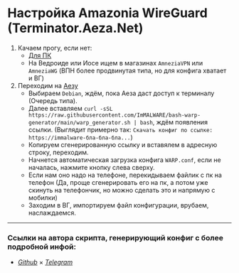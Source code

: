 # Настройка Amazonia WireGuard (Terminator.Aeza.Net)
1. Качаем прогу, если нет:
   - [Для ПК](https://github.com/amnezia-vpn/amneziawg-windows-client/releases/download/1.0.0/amneziawg-amd64-1.0.0.msi)
   - На Ведроиде или Иосе ищем в магазинах `AmneziaVPN` или `AmneziaWG` (ВПН более продвинутая типа, но для конфига хватает и ВГ)
2. Переходим на [Аезу](https://terminator.aeza.net/en/)
   - Выбираем `Debian`, ждём, пока Аеза даст доступ к терминалу (Очередь типа).
   - Далее вставляем ```curl -sSL https://raw.githubusercontent.com/ImMALWARE/bash-warp-generator/main/warp_generator.sh | bash```, ждём появления ссылки. (Выглядит примерно так: `Скачать конфиг по ссылке: https://immalware-бла-бла-бла...`)
   - Копируем сгенерированную ссылку и вставялем в адресную строку, переходим.
   - Начнется автоматическая загрузка конфига `WARP.conf`, если не началась, нажмите кнопку слева сверху.
   - Если нам оно надо на телефоне, перекидываем файлик с пк на телефон (Да, проще сгенерировать его на пк, а потом уже скинуть на телефончик, но можно сделать это и напрямую с мобилки)
   - Заходим в ВГ, импортируем файл конфигурации, врубаем, наслаждаемся.
---
### Ссылки на автора скрипта, генерирующий конфиг с более подробной инфой:
- [*Github*](https://github.com/ImMALWARE/bash-warp-generator) × [*Telegram*](https://t.me/immalware)
